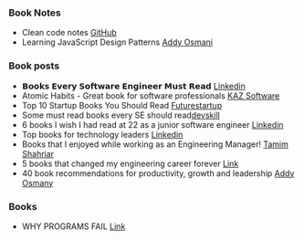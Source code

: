 ### Book Notes

- Clean code notes [GitHub](https://github.com/JuanCrg90/Clean-Code-Notes)
- Learning JavaScript Design Patterns [Addy Osmani](https://patterns.addy.ie/)

### Book posts
- 𝗕𝗼𝗼𝗸𝘀 𝗘𝘃𝗲𝗿𝘆 𝗦𝗼𝗳𝘁𝘄𝗮𝗿𝗲 𝗘𝗻𝗴𝗶𝗻𝗲𝗲𝗿 𝗠𝘂𝘀𝘁 𝗥𝗲𝗮𝗱 [Linkedin](https://www.linkedin.com/feed/update/urn:li:activity:7036953270904328192/)
- Atomic Habits - Great book for software professionals [KAZ Software](https://kaz.com.bd/blog/2021/5/7/atomic-habits-great-book-for-software-professionals)
- Top 10 Startup Books You Should Read [Futurestartup](https://futurestartup.com/2021/05/23/top-10-startup-books-you-should-read/)
- Some must read books every SE should read[devskill](https://devskill.com/blog/details/some-must-read-books-for-programmers)
- 6 books I wish I had read at 22 as a junior software engineer [Linkedin](https://www.linkedin.com/feed/update/urn:li:activity:7349763567107104768)
- Top books for technology leaders [Linkedin](https://www.linkedin.com/pulse/top-books-technology-leaders-tanaka-mutakwa/?trackingId=HSs30wSfRqW2aIPsoxFRqQ%3D%3D)
- Books that I enjoyed while working as an Engineering Manager! [Tamim Shahriar](https://www.linkedin.com/pulse/books-i-enjoyed-while-working-engineering-manager-tamim-shahriar/)
- 5 books that changed my engineering career forever [Link](https://newsletter.techworld-with-milan.com/p/5-books-behind-my-growth-as-a-cto)
- 40 book recommendations for productivity, growth and leadership [Addy Osmany](https://www.linkedin.com/feed/update/urn:li:activity:7078976658166202369)

### Books

- WHY PROGRAMS FAIL [Link](https://www.whyprogramsfail.com/book.php)
